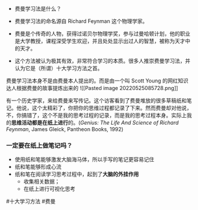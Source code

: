 - 费曼学习法是什么？

-   费曼学习法的命名源自 Richard Feynman 这个物理学家。
-   费曼是个传奇的人物，获得过诺贝尔物理学奖，参与过曼哈顿计划，他的职业是大学教授，课程深受学生欢迎，并且处处显示出过人的智慧，被称为天才中的天才。
-   这个方法被认为极其有效，非常符合学习的本质。很多人推崇费曼学习法，并认为它是（所谓）十大学习方法之首。




费曼学习法本身不是由费曼本人提出的。而是由一个叫 Scott Young 的网红知识达人根据费曼的故事提炼出来的
![[Pasted image 20220525085728.png]]



有一个历史学家，来给费曼来写传记。这个访客看到了费曼堆放的很多草稿纸和笔记。他说，这个太精彩了，你把你的思维过程都记录了下来。然而费曼却对他说，不，你搞错了，这个不是我的思考过程的记录，而是我的思考过程本身。实际上我的**思维活动都是在纸上进行**的。(_Genius: The Life And Science of Richard Feynman_, James Gleick, Pantheon Books, 1992)


### 一定要在纸上做笔记吗？


- 使用纸和笔能够激发大脑海马体，所以手写的笔记更容易记住
- 纸和笔能够形成心流
- 纸和笔在阅读学习思考过程中，起到了**大脑的外挂作用**
	- 收集相关数据；
	- 在纸上进行可视化思考



































#十大学习方法 #费曼